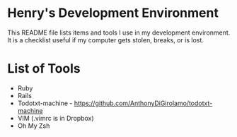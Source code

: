 # Henry's Development Environment
This README file lists items and tools I use in my development environment. It is a checklist useful if my computer gets stolen, breaks, or is lost.

# List of Tools
- Ruby
- Rails
- Todotxt-machine - https://github.com/AnthonyDiGirolamo/todotxt-machine
- VIM (.vimrc is in Dropbox)
- Oh My Zsh
